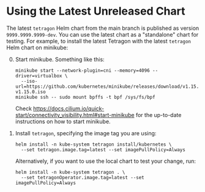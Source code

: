 # Using the Latest Unreleased Chart

The latest `tetragon` Helm chart from the main branch is published as version `9999.9999.9999-dev`.
You can use the latest chart as a "standalone" chart for testing. For example, to install the latest Tetragon
with the latest `tetragon` Helm chart on minikube:

0. Start minikube. Something like this:

       minikube start --network-plugin=cni --memory=4096 --driver=virtualbox \
         --iso-url=https://github.com/kubernetes/minikube/releases/download/v1.15.0/minikube-v1.15.0.iso
       minikube ssh -- sudo mount bpffs -t bpf /sys/fs/bpf

   Check https://docs.cilium.io/quick-start/connectivity_visibility.html#start-minikube for the up-to-date
   instructions on how to start minikube.

1. Install `tetragon`, specifying the image tag you are using:

       helm install -n kube-system tetragon install/kubernetes \
         --set tetragon.image.tag=latest --set imagePullPolicy=Always

   Alternatively, if you want to use the local chart to test your change, run:

       helm install -n kube-system tetragon . \
         --set tetragonOperator.image.tag=latest --set imagePullPolicy=Always
